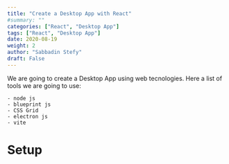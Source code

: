 ```yaml
---
title: "Create a Desktop App with React"
#summary: ""
categories: ["React", "Desktop App"]
tags: ["React", "Desktop App"]
date: 2020-08-19
weight: 2
author: "Sabbadin Stefy"
draft: False
---
```


We are going to create a Desktop App using web tecnologies. Here a list of tools we are going to use:

    - node js
    - blueprint js
    - CSS Grid
    - electron js
    - vite

# Setup

